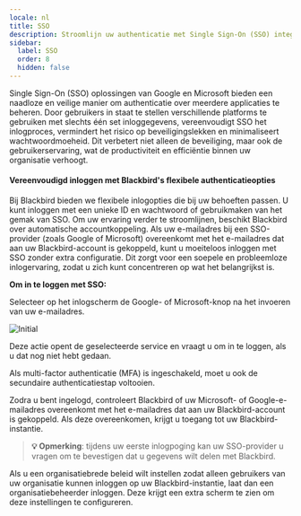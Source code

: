 ```yaml
---
locale: nl
title: SSO
description: Stroomlijn uw authenticatie met Single Sign-On (SSO) integratie
sidebar:
  label: SSO
  order: 8
  hidden: false
---
```


Single Sign-On (SSO) oplossingen van Google en Microsoft bieden een naadloze en veilige manier om authenticatie over meerdere applicaties te beheren. Door gebruikers in staat te stellen verschillende platforms te gebruiken met slechts één set inloggegevens, vereenvoudigt SSO het inlogproces, vermindert het risico op beveiligingslekken en minimaliseert wachtwoordmoeheid. Dit verbetert niet alleen de beveiliging, maar ook de gebruikerservaring, wat de productiviteit en efficiëntie binnen uw organisatie verhoogt.

#### Vereenvoudigd inloggen met Blackbird's flexibele authenticatieopties
Bij Blackbird bieden we flexibele inlogopties die bij uw behoeften passen. U kunt inloggen met een unieke ID en wachtwoord of gebruikmaken van het gemak van SSO. Om uw ervaring verder te stroomlijnen, beschikt Blackbird over automatische accountkoppeling. Als uw e-mailadres bij een SSO-provider (zoals Google of Microsoft) overeenkomt met het e-mailadres dat aan uw Blackbird-account is gekoppeld, kunt u moeiteloos inloggen met SSO zonder extra configuratie. Dit zorgt voor een soepele en probleemloze inlogervaring, zodat u zich kunt concentreren op wat het belangrijkst is.

**Om in te loggen met SSO:**

Selecteer op het inlogscherm de Google- of Microsoft-knop na het invoeren van uw e-mailadres.

![Initial](~/assets/guides/sso/buttons.png)

Deze actie opent de geselecteerde service en vraagt u om in te loggen, als u dat nog niet hebt gedaan.

Als multi-factor authenticatie (MFA) is ingeschakeld, moet u ook de secundaire authenticatiestap voltooien.

Zodra u bent ingelogd, controleert Blackbird of uw Microsoft- of Google-e-mailadres overeenkomt met het e-mailadres dat aan uw Blackbird-account is gekoppeld. Als deze overeenkomen, krijgt u toegang tot uw Blackbird-instantie.

> **💡 Opmerking**: tijdens uw eerste inlogpoging kan uw SSO-provider u vragen om te bevestigen dat u gegevens wilt delen met Blackbird.

Als u een organisatiebrede beleid wilt instellen zodat alleen gebruikers van uw organisatie kunnen inloggen op uw Blackbird-instantie, laat dan een organisatiebeheerder inloggen. Deze krijgt een extra scherm te zien om deze instellingen te configureren.